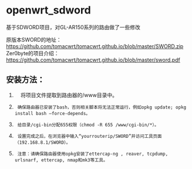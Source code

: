 # openwrt_sdword
基于SDWORD项目，对GL-AR150系列的路由做了一些修改


原版本SWORD的地址：https://github.com/tomacwrt/tomacwrt.github.io/blob/master/SWORD.zip
Zer0byte的项目介绍：https://github.com/tomacwrt/tomacwrt.github.io/blob/master/sword.pdf


安装方法：
--------
1.      将项目文件提取到路由器的/www目录中。

2.      确保路由器已安装了bash，否则相关脚本将无法正常运行，例如opkg update; opkg install bash –force-depends。

3.      给目录/cgi-bin分配655权限（chmod -R 655 /www/cgi-bin/*）。

4.      设置完成之后，在浏览器中输入“yourrouterip/SWORD”并访问工具页面（192.168.8.1/SWORD）。

5.      注意：请确保路由器使用opkg安装了ettercap-ng , reaver, tcpdump, urlsnarf, ettercap, nmap和mk3等工具。
